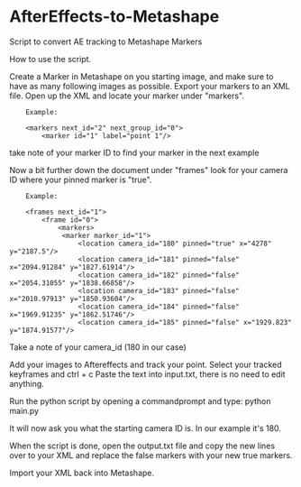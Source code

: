 # AfterEffects-to-Metashape
Script to convert AE tracking to Metashape Markers

How to use the script.

Create a Marker in Metashape on you starting image, and make sure to have as many following images as possible.
Export your markers to an XML file.
Open up the XML and locate your marker under "markers".

		Example:

		<markers next_id="2" next_group_id="0">
			<marker id="1" label="point 1"/>
		
take note of your marker ID to find your marker in the next example


Now a bit further down the document under "frames" look for your camera ID where your pinned marker is "true".

		Example:

		<frames next_id="1">
			<frame id="0">
				<markers>
				 <marker marker_id="1">
					 <location camera_id="180" pinned="true" x="4278" y="2187.5"/>
					 <location camera_id="181" pinned="false" x="2094.91284" y="1827.61914"/>
					 <location camera_id="182" pinned="false" x="2054.31055" y="1838.66858"/>
					 <location camera_id="183" pinned="false" x="2010.97913" y="1850.93604"/>
					 <location camera_id="184" pinned="false" x="1969.91235" y="1862.51746"/>
					 <location camera_id="185" pinned="false" x="1929.823" y="1874.91577"/>
					 
Take a note of your camera_id (180 in our case)
                 
                 
Add your images to Aftereffects and track your point.
Select your tracked keyframes and ctrl + c
Paste the text into input.txt, there is no need to edit anything.


Run the python script by opening a commandprompt and type: python main.py

It will now ask you what the starting camera ID is. In our example it's 180.

When the script is done, open the output.txt file and copy the new lines over to your XML and replace the false markers with your new true markers.
                 
Import your XML back into Metashape.
